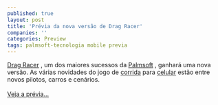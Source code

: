 ```yaml
---
published: true
layout: post
title: 'Prévia da nova versão de Drag Racer'
companies: ''
categories: Preview
tags: palmsoft-tecnologia mobile previa
---
```

<a href="{{ site.baseurl }}/index.php?p=c&amp;id=242">Drag Racer</a>
, um dos maiores sucessos da <a href="{{ site.baseurl }}/index.php?p=cl&amp;t=19&amp;idd=38">Palmsoft</a>
, ganhar&aacute; uma nova vers&atilde;o. As v&aacute;rias novidades do jogo de <a href="{{ site.baseurl }}/index.php?p=cl&amp;t=19&amp;idc=5">corrida</a>
 para <a href="{{ site.baseurl }}/index.php?p=cl&amp;t=19&amp;idp=2">celular</a>
 est&atilde;o entre novos pilotos, carros e cen&aacute;rios.<br /><br /><a href="{{ site.baseurl }}/index.php?p=c&amp;id=441">Veja a pr&eacute;via...</a>

